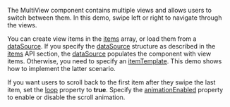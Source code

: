 The MultiView component contains multiple views and allows users to switch between them. In this demo, swipe left or right to navigate through the views.
<!--split-->

You can create view items in the [items](/Documentation/ApiReference/UI_Components/dxMultiView/Configuration/items/) array, or load them from a [dataSource](/Documentation/ApiReference/UI_Components/dxMultiView/Configuration/#dataSource). If you specify the [dataSource](/Documentation/ApiReference/UI_Components/dxMultiView/Configuration/#dataSource) structure as described in the [items](/Documentation/ApiReference/UI_Components/dxMultiView/Configuration/items/) API section, the [dataSource](/Documentation/ApiReference/UI_Components/dxMultiView/Configuration/#dataSource) populates the component with view items. Otherwise, you need to specify an [itemTemplate](/Documentation/ApiReference/UI_Components/dxMultiView/Configuration/#itemTemplate). This demo shows how to implement the latter scenario.

If you want users to scroll back to the first item after they swipe the last item, set the [loop](/Documentation/ApiReference/UI_Components/dxMultiView/Configuration/#loop) property to **true**. Specify the [animationEnabled](/Documentation/ApiReference/UI_Components/dxMultiView/Configuration/#animationEnabled) property to enable or disable the scroll animation.

